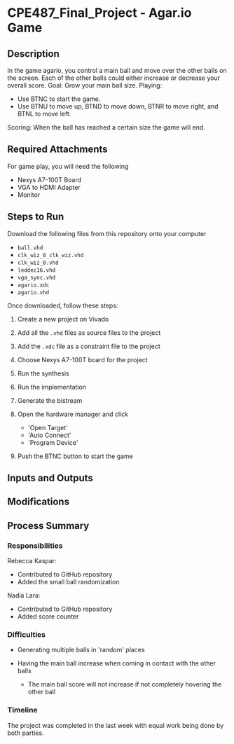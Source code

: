 # CPE487_Final_Project - Agar.io Game 
## Description
In the game agario, you control a main ball and move over the other balls on the screen. Each of the other balls could either increase or decrease your overall score. 
Goal: Grow your main ball size. 
Playing: 
  - Use BTNC to start the game.
  - Use BTNU to move up, BTND to move down, BTNR to move right, and BTNL to move left.
    
Scoring: When the ball has reached a certain size the game will end.

## Required Attachments
For game play, you will need the following
- Nexys A7-100T Board
- VGA to HDMI Adapter
- Monitor

## Steps to Run
Download the following files from this repository onto your computer
- `ball.vhd`
- `clk_wiz_0_clk_wiz.vhd`
- `clk_wiz_0.vhd`
- `leddec16.vhd`
- `vga_sync.vhd`
- `agario.xdc`
- `agario.vhd`

Once downloaded, follow these steps:
1. Create a new project on Vivado
2. Add all the `.vhd` files as source files to the project
3. Add the `.xdc` file as a constraint file to the project
4. Choose Nexys A7-100T board for the project
5. Run the synthesis
6. Run the implementation
7. Generate the bistream
8. Open the hardware manager and click
   - 'Open Target'
   - 'Auto Connect'
   - 'Program Device'
     
9. Push the BTNC button to start the game

## Inputs and Outputs
## Modifications
## Process Summary 

### Responsibilities

Rebecca Kaspar:
- Contributed to GitHub repository
- Added the small ball randomization

Nadia Lara:
- Contributed to GitHub repository
- Added score counter 

### Difficulties

- Generating multiple balls in 'random' places
  

- Having the main ball increase when coming in contact with the other balls
    - The main ball score will not increase if not completely hovering the other ball

### Timeline

The project was completed in the last week with equal work being done by both parties. 
